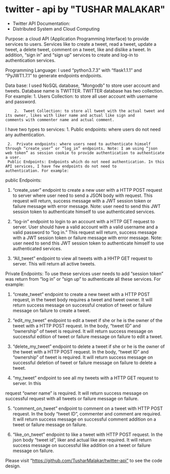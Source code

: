 # twitter - api by "TUSHAR MALAKAR"
- Twitter API Documentation:
- Distributed System and Cloud Computing


Purpose: a cloud API (Application Programming Interface) to provide services to users. Services like to create a tweet, read a tweet,            update a tweet, a delete tweet, comment on a tweet, like and dislike a tweet. In addition, “sign in” and “sign up” services to          create and log-in to authentication services. 

Programming Language: I used “python3.7.3” with “flask1.1.1” and “PyJWT1.7.1” to generate endpoints endpoints.   

Data base: I used NoSQL database, “Mongodb” to store user account and tweets. Database name is TWITTER. TWITTER database has two                    collection. For example:
           1.	Users Collection: to store all user account with username and password.
 

        2.	Tweet Collection: to store all tweet with the actual tweet and its owner, likes with liker name and actual like sign and               comments with commenter name and actual comment.
   

   I have two types to services: 
     1.	Public endpoints: where users do not need any authentication.
     
     2.	 Private endpoints: where users need to authenticate himself through “create_user” or “log_in” endpoints. Note: I am using “json       web token” as session cookie to provide authentication to authenticate a user.
     Public Endpoints: Endpoints which do not need authentication. In this API services, I have few endpoints do not need to                  authentication. For example:
     
public Endpoints:     
   1.	“create_user” endpoint to create a new user with a HTTP POST request to server where user need to send a JSON body with request.      This request will return, success message with a JWT session token or failure message with error message. 
   Note: user need to send this JWT session token to authenticate himself to use authenticated services.



   2.	“log-in” endpoint to login to an account with a HTTP GET request to server. User should have a valid account with a valid username    and a valid password to “log in.” This request will return, success message with a JWT session token or failure message with error      message.
   Note: user need to send this JWT session token to authenticate himself to use authenticated services.





   3.	“All_tweet” endpoint to view all tweets with a HHTP GET request to server. This will return all active tweets. 

Private Endpoints: To use these services user needs to add “session token” was return from “log in” or “sign up” to authenticate all         these services. For example:
   1.	“create_tweet” endpoint to create a new tweet with a HTTP POST request, in the tweet body requires a tweet and tweet owner. It        will return success message on successful creation of tweet or failure message on failure to create a tweet.  

   2.	“edit_my_tweet” endpoint to edit a tweet if she or he is the owner of the tweet with a HTTP POST request. In the body, “tweet ID”    and “ownership” of tweet is required. It will return success message on successful edition of tweet or failure message on failure to    edit a tweet.

   3.	“delete_my_tweet” endpoint to delete a tweet if she or he is the owner of the tweet with a HTTP POST request. In the body, “tweet    ID” and “ownership” of tweet is required. It will return success message on successful deletion of tweet or failure message on          failure to delete a tweet.

   4.	“my_tweet” endpoint to see all my tweets with a HTTP GET request to server. In this 

   request “owner name” is required. It will return success message on successful request with all tweets or failure message on failure.

   5.	“comment_on_tweet” endpoint to comment on a tweet with HTTP POST request. In the body “tweet ID”, commenter and comment are          required. It will return success message on successful comment addition on a tweet or failure message on failure.

   6.	“like_on_tweet” endpoint to like a tweet with HTTP POST request. In the json body “tweet id”, liker and actual like are required.    It will return success message on successful like addition on a tweet or failure message on failure.


   Please visit “https://github.com/TusharMalakar/twitter-api” to see the  code design.

